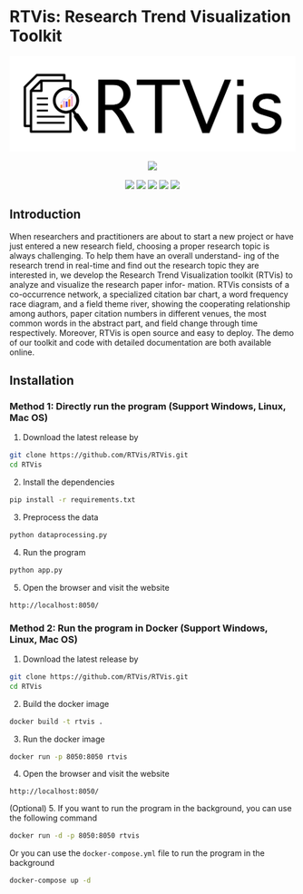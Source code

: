 # RTVis: Research Trend Visualization Toolkit

![RTVis](assets/img/favicon_RTVis.png)
<p align="center">
<a href="https://docs.rtvis.design"><img src="https://img.shields.io/badge/Documentation-00599C?style=for-the-badge&logo=Read%20the%20Docs&logoColor=white" /></a>
</p>


<!-- centering -->
<p align="center">
<img src="https://img.shields.io/badge/Python-FFD43B?style=for-the-badge&logo=python&logoColor=blue" />
<img src="https://img.shields.io/badge/Docker-2CA5E0?style=for-the-badge&logo=docker&logoColor=white" />
<img src="https://img.shields.io/badge/Plotly-239120?style=for-the-badge&logo=plotly&logoColor=white" />
<img src="https://img.shields.io/badge/Pandas-2C2D72?style=for-the-badge&logo=pandas&logoColor=white" />
<img src="https://img.shields.io/badge/SciPy-654FF0?style=for-the-badge&logo=SciPy&logoColor=white" />
</p>

## Introduction

When researchers and practitioners are about to start a new project or have just entered a new research field, choosing a proper research topic is always challenging. To help them have an overall understand- ing of the research trend in real-time and find out the research topic they are interested in, we develop the Research Trend Visualization toolkit (RTVis) to analyze and visualize the research paper infor- mation. RTVis consists of a co-occurrence network, a specialized citation bar chart, a word frequency race diagram, and a field theme river, showing the cooperating relationship among authors, paper citation numbers in different venues, the most common words in the abstract part, and field change through time respectively. Moreover, RTVis is open source and easy to deploy. The demo of our toolkit and code with detailed documentation are both available online.

## Installation

### Method 1: Directly run the program (Support Windows, Linux, Mac OS)

1.  Download the latest release by
```bash
git clone https://github.com/RTVis/RTVis.git
cd RTVis
```
2.  Install the dependencies
```bash
pip install -r requirements.txt
```
3.  Preprocess the data
```bash
python dataprocessing.py
```
4.  Run the program
```bash
python app.py
```
5.  Open the browser and visit the website
```
http://localhost:8050/
```
### Method 2: Run the program in Docker (Support Windows, Linux, Mac OS)

1. Download the latest release by
```bash
git clone https://github.com/RTVis/RTVis.git
cd RTVis
```
2. Build the docker image
```bash
docker build -t rtvis .
```
3. Run the docker image
```bash
docker run -p 8050:8050 rtvis
```
4. Open the browser and visit the website
```
http://localhost:8050/
```

(Optional) 5. If you want to run the program in the background, you can use the following command

```bash
docker run -d -p 8050:8050 rtvis
```

Or you can use the `docker-compose.yml` file to run the program in the background
```bash
docker-compose up -d
```
